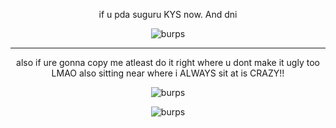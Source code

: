 <p align="center"> if u pda suguru KYS now. And dni

<p align="center"> <img src="https://media.discordapp.net/attachments/1095650668787810307/1180408946478026793/a088ecc7-2005-42aa-9034-42e6b516827d.jpg?ex=657d507f&is=656adb7f&hm=d5d0ebe8a518c8903dee37dd69f8efa232133181d9ea72f8b59ff705b914e5b9&?ex=651e7787&is=651d2607&hm=5746761" alt="burps">

---
<p align="center"> also if ure gonna copy me atleast do it right where u dont make it ugly too LMAO also sitting near where i ALWAYS sit at is CRAZY!!
<p align="center"> <img src="https://cdn.discordapp.com/attachments/1095650668787810307/1192413710262738944/Screenshot_20240104-0336553.png?ex=65a8fcce&is=659687ce&hm=e4e920f15bab16a6fe8d41a4c2137a40cd20e193a3063ae1661d986d8382d194&" alt="burps"> <p align="center"> <img src="https://cdn.discordapp.com/attachments/1095650668787810307/1192413710510194749/Screenshot_20240104-0336552.png?ex=65a8fcce&is=659687ce&hm=5134bfca4722493dcc2181ec73b7e02603b7a07a0add20e834870f6cdfb02eab&" alt="burps">
